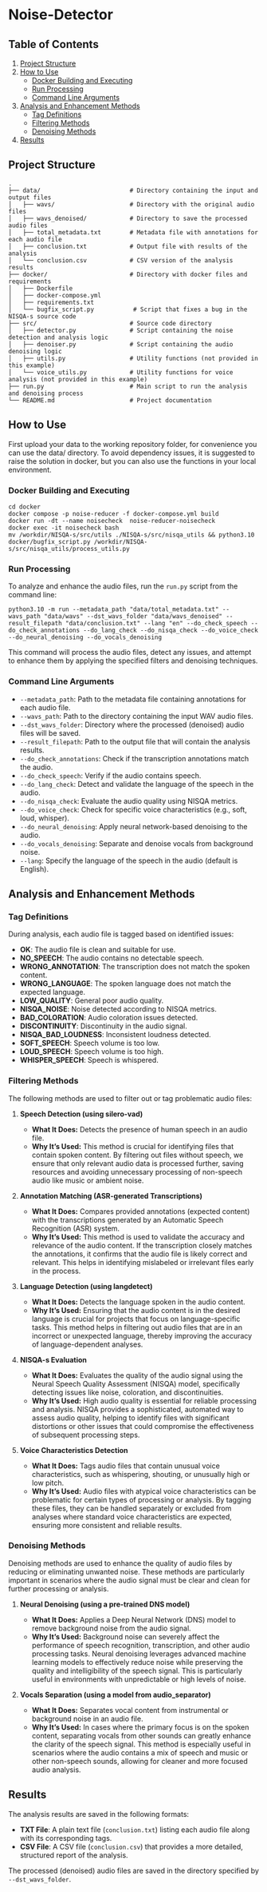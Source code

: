 # Noise-Detector

## Table of Contents
1. [Project Structure](#project-structure)
2. [How to Use](#how-to-use)
    - [Docker Building and Executing](#docker-building-and-executing)
    - [Run Processing](#run-processing)
    - [Command Line Arguments](#command-line-arguments)
3. [Analysis and Enhancement Methods](#analysis-and-enhancement-methods)
    - [Tag Definitions](#tag-definitions)
    - [Filtering Methods](#filtering-methods)
    - [Denoising Methods](#denoising-methods)
4. [Results](#results)

## Project Structure

```plaintext
.
├── data/                         # Directory containing the input and output files
│   ├── wavs/                     # Directory with the original audio files
│   ├── wavs_denoised/            # Directory to save the processed audio files
│   ├── total_metadata.txt        # Metadata file with annotations for each audio file
│   ├── conclusion.txt            # Output file with results of the analysis
│   └── conclusion.csv            # CSV version of the analysis results
├── docker/                       # Directory with docker files and requirements
│   ├── Dockerfile
│   ├── docker-compose.yml
│   ├── requirements.txt
│   └── bugfix_script.py           # Script that fixes a bug in the NISQA-s source code
├── src/                          # Source code directory
│   ├── detector.py               # Script containing the noise detection and analysis logic
│   ├── denoiser.py               # Script containing the audio denoising logic
│   ├── utils.py                  # Utility functions (not provided in this example)
│   └── voice_utils.py            # Utility functions for voice analysis (not provided in this example)
├── run.py                        # Main script to run the analysis and denoising process
└── README.md                     # Project documentation
```

## How to Use
First upload your data to the working repository folder, for convenience you can use the data/ directory.
To avoid dependency issues, it is suggested to raise the solution in docker, but you can also use the functions in your local environment.
### Docker Building and Executing
```
cd docker
docker compose -p noise-reducer -f docker-compose.yml build
docker run -dt --name noisecheck  noise-reducer-noisecheck
docker exec -it noisecheck bash
mv /workdir/NISQA-s/src/utils ./NISQA-s/src/nisqa_utils && python3.10 docker/bugfix_script.py /workdir/NISQA-s/src/nisqa_utils/process_utils.py
```

### Run Processing
To analyze and enhance the audio files, run the `run.py` script from the command line:
```
python3.10 -m run --metadata_path "data/total_metadata.txt" --wavs_path "data/wavs" --dst_wavs_folder "data/wavs_denoised" --result_filepath "data/conclusion.txt" --lang "en" --do_check_speech --do_check_annotations --do_lang_check --do_nisqa_check --do_voice_check --do_neural_denoising --do_vocals_denoising
```
This command will process the audio files, detect any issues, and attempt to enhance them by applying the specified filters and denoising techniques.

### Command Line Arguments
- `--metadata_path`: Path to the metadata file containing annotations for each audio file.
- `--wavs_path`: Path to the directory containing the input WAV audio files.
- `--dst_wavs_folder`: Directory where the processed (denoised) audio files will be saved.
- `--result_filepath`: Path to the output file that will contain the analysis results.
- `--do_check_annotations`: Check if the transcription annotations match the audio.
- `--do_check_speech`: Verify if the audio contains speech.
- `--do_lang_check`: Detect and validate the language of the speech in the audio.
- `--do_nisqa_check`: Evaluate the audio quality using NISQA metrics.
- `--do_voice_check`: Check for specific voice characteristics (e.g., soft, loud, whisper).
- `--do_neural_denoising`: Apply neural network-based denoising to the audio.
- `--do_vocals_denoising`: Separate and denoise vocals from background noise.
- `--lang`: Specify the language of the speech in the audio (default is English).

## Analysis and Enhancement Methods

### Tag Definitions

During analysis, each audio file is tagged based on identified issues:

- **OK**: The audio file is clean and suitable for use.
- **NO_SPEECH**: The audio contains no detectable speech.
- **WRONG_ANNOTATION**: The transcription does not match the spoken content.
- **WRONG_LANGUAGE**: The spoken language does not match the expected language.
- **LOW_QUALITY**: General poor audio quality.
- **NISQA_NOISE**: Noise detected according to NISQA metrics.
- **BAD_COLORATION**: Audio coloration issues detected.
- **DISCONTINUITY**: Discontinuity in the audio signal.
- **NISQA_BAD_LOUDNESS**: Inconsistent loudness detected.
- **SOFT_SPEECH**: Speech volume is too low.
- **LOUD_SPEECH**: Speech volume is too high.
- **WHISPER_SPEECH**: Speech is whispered.

### Filtering Methods

The following methods are used to filter out or tag problematic audio files:

1. **Speech Detection (using silero-vad)**
   - **What It Does:** Detects the presence of human speech in an audio file.
   - **Why It’s Used:** This method is crucial for identifying files that contain spoken content. By filtering out files without speech, we ensure that only relevant audio data is processed further, saving resources and avoiding unnecessary processing of non-speech audio like music or ambient noise.

2. **Annotation Matching (ASR-generated Transcriptions)**
   - **What It Does:** Compares provided annotations (expected content) with the transcriptions generated by an Automatic Speech Recognition (ASR) system.
   - **Why It’s Used:** This method is used to validate the accuracy and relevance of the audio content. If the transcription closely matches the annotations, it confirms that the audio file is likely correct and relevant. This helps in identifying mislabeled or irrelevant files early in the process.

3. **Language Detection (using langdetect)**
   - **What It Does:** Detects the language spoken in the audio content.
   - **Why It’s Used:** Ensuring that the audio content is in the desired language is crucial for projects that focus on language-specific tasks. This method helps in filtering out audio files that are in an incorrect or unexpected language, thereby improving the accuracy of language-dependent analyses.

4. **NISQA-s Evaluation**
   - **What It Does:** Evaluates the quality of the audio signal using the Neural Speech Quality Assessment (NISQA) model, specifically detecting issues like noise, coloration, and discontinuities.
   - **Why It’s Used:** High audio quality is essential for reliable processing and analysis. NISQA provides a sophisticated, automated way to assess audio quality, helping to identify files with significant distortions or other issues that could compromise the effectiveness of subsequent processing steps.

5. **Voice Characteristics Detection**
   - **What It Does:** Tags audio files that contain unusual voice characteristics, such as whispering, shouting, or unusually high or low pitch.
   - **Why It’s Used:** Audio files with atypical voice characteristics can be problematic for certain types of processing or analysis. By tagging these files, they can be handled separately or excluded from analyses where standard voice characteristics are expected, ensuring more consistent and reliable results.

### **Denoising Methods**

Denoising methods are used to enhance the quality of audio files by reducing or eliminating unwanted noise. These methods are particularly important in scenarios where the audio signal must be clear and clean for further processing or analysis.

1. **Neural Denoising (using a pre-trained DNS model)**
   - **What It Does:** Applies a Deep Neural Network (DNS) model to remove background noise from the audio signal.
   - **Why It’s Used:** Background noise can severely affect the performance of speech recognition, transcription, and other audio processing tasks. Neural denoising leverages advanced machine learning models to effectively reduce noise while preserving the quality and intelligibility of the speech signal. This is particularly useful in environments with unpredictable or high levels of noise.

2. **Vocals Separation (using a model from audio_separator)**
   - **What It Does:** Separates vocal content from instrumental or background noise in an audio file.
   - **Why It’s Used:** In cases where the primary focus is on the spoken content, separating vocals from other sounds can greatly enhance the clarity of the speech signal. This method is especially useful in scenarios where the audio contains a mix of speech and music or other non-speech sounds, allowing for cleaner and more focused audio analysis.

## Results

The analysis results are saved in the following formats:
- **TXT File**: A plain text file (`conclusion.txt`) listing each audio file along with its corresponding tags.
- **CSV File**: A CSV file (`conclusion.csv`) that provides a more detailed, structured report of the analysis.

The processed (denoised) audio files are saved in the directory specified by `--dst_wavs_folder`.
